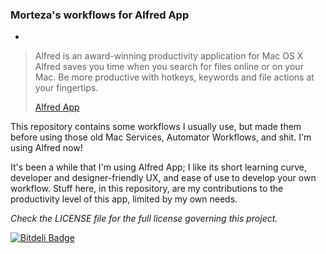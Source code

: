 ### Morteza's workflows for Alfred App
-

> Alfred is an award-winning productivity application for Mac OS X Alfred saves you time when you search for files online or on your Mac. Be more productive with hotkeys, keywords and file actions at your fingertips.
> 
> [Alfred App](http://http://www.alfredapp.com)


This repository contains some workflows I usually use, but made them before using those old Mac Services, Automator Workflows, and shit. I'm using Alfred now!

It's been a while that I'm using Alfred App; I like its short learning curve, developer and designer-friendly UX, and ease of use to develop your own workflow. Stuff here, in this repository, are my contributions to the productivity level of this app, limited by my own needs.

_Check the LICENSE file for the full license governing this project._

[![Bitdeli Badge](https://d2weczhvl823v0.cloudfront.net/morteza/alfred/trend.png)](https://bitdeli.com/free "Bitdeli Badge")
